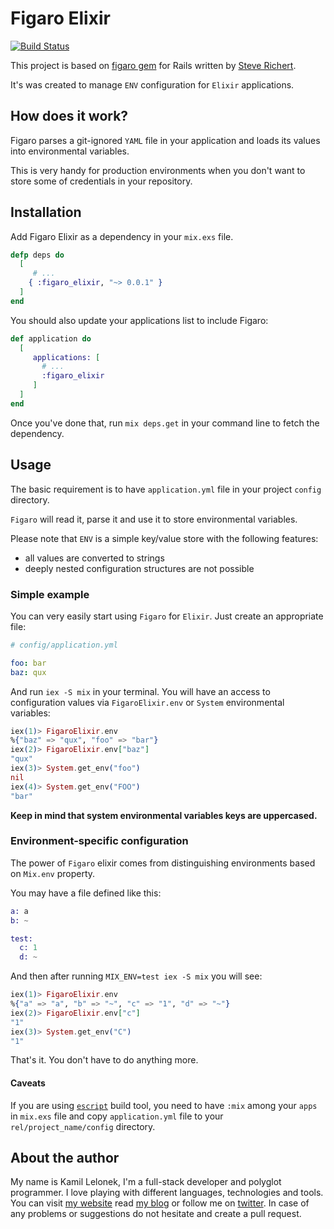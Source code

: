 # Figaro Elixir

[![Build Status](https://travis-ci.org/KamilLelonek/figaro-elixir.svg)](https://travis-ci.org/KamilLelonek/figaro-elixir)

This project is based on [figaro gem](https://github.com/laserlemon/figaro) for Rails written by [Steve Richert](https://twitter.com/laserlemon).

It's was created to manage `ENV` configuration for `Elixir` applications.

## How does it work?

Figaro parses a git-ignored `YAML` file in your application and loads its values into environmental variables.

This is very handy for production environments when you don't want to store some of credentials in your repository.

## Installation

Add Figaro Elixir as a dependency in your `mix.exs` file.

```elixir
defp deps do
  [
  	 # ...
    { :figaro_elixir, "~> 0.0.1" }
  ]
end
```

You should also update your applications list to include Figaro:

```elixir
def application do
  [
  	 applications: [
  	   # ...
  	   :figaro_elixir
  	 ]
  ]
end
```

Once you've done that, run `mix deps.get` in your command line to fetch the dependency.

## Usage

The basic requirement is to have `application.yml` file in your project `config` directory.

`Figaro` will read it, parse it and use it to store environmental variables.

Please note that `ENV` is a simple key/value store with the following features:

  - all values are converted to strings
  - deeply nested configuration structures are not possible

### Simple example

You can very easily start using `Figaro` for `Elixir`. Just create an appropriate file:


```yaml
# config/application.yml

foo: bar
baz: qux
```

And run `iex -S mix` in your terminal. You will have an access to configuration values via `FigaroElixir.env` or `System` environmental variables:

```elixir
iex(1)> FigaroElixir.env
%{"baz" => "qux", "foo" => "bar"}
iex(2)> FigaroElixir.env["baz"]
"qux"
iex(3)> System.get_env("foo")
nil
iex(4)> System.get_env("FOO")
"bar"
```

**Keep in mind that system environmental variables keys are uppercased.**

### Environment-specific configuration

The power of `Figaro` elixir comes from distinguishing environments based on `Mix.env` property.

You may have a file defined like this:

```elixir
a: a
b: ~

test:
  c: 1
  d: ~
```

And then after running `MIX_ENV=test iex -S mix` you will see:

```elixir
iex(1)> FigaroElixir.env
%{"a" => "a", "b" => "~", "c" => "1", "d" => "~"}
iex(2)> FigaroElixir.env["c"]
"1"
iex(3)> System.get_env("C")
"1"
```

That's it. You don't have to do anything more.

#### Caveats

If you are using [`escript`](http://elixir-lang.org/docs/master/mix/Mix.Tasks.Escript.Build.html) build tool, you need to have `:mix` among your `apps` in `mix.exs` file and copy `application.yml` file to your `rel/project_name/config` directory.

## About the author

My name is Kamil Lelonek, I'm a full-stack developer and polyglot programmer. I love playing with different languages, technologies and tools. You can visit [my website](http://kamil.lelonek.me/) read [my blog](https://medium.com/@KamilLelonek) or follow me on [twitter](https://twitter.com/KamilLelonek). In case of any problems or suggestions do not hesitate and create a pull request.
